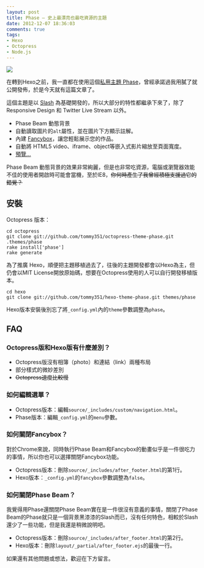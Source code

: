 ```yaml
---
layout: post
title: Phase — 史上最漂亮也最吃資源的主題
date: 2012-12-07 18:36:03
comments: true
tags:
- Hexo
- Octopress
- Node.js
---
```


![](http://i.minus.com/icsKsGRjMpstw.png)

在轉到Hexo之前，我一直都在使用這個[私用主題 Phase](http://zespia.tw/blog/2012/05/02/new-theme-phase/)，曾經承諾過我用膩了就公開發佈，於是今天就有這篇文章了。

這個主題是以 [Slash](http://zespia.tw/Octopress-Theme-Slash/index_tw.html) 為基礎開發的，所以大部分的特性都繼承下來了，除了 Responsive Design 和 Twitter Live Stream 以外。

- Phase Beam 動態背景
- 自動讀取圖片的`alt`屬性，並在圖片下方顯示註解。
- 內建 [Fancybox](http://fancyapps.com/fancybox/)，讓您輕鬆展示您的作品。
- 自動將 HTML5 video、iframe、object等嵌入式影片縮放至頁面寬度。
- [預覽...](http://zespia.tw/hexo-theme-phase)

Phase Beam 動態背景的效果非常絢麗，但是也非常吃資源，電腦或瀏覽器效能不佳的使用者開啟時可能會當機，至於IE8，<del>你何時產生了我曾經積極支援過它的錯覺？</del>

<!-- more -->

## 安裝

Octopress 版本：

```
cd octopress
git clone git://github.com/tommy351/octopress-theme-phase.git .themes/phase
rake install['phase']
rake generate
```

為了推廣 Hexo，順便把主題移植過去了，往後的主題開發都會以Hexo為主，但仍會以MIT License開放原始碼，想要在Octopress使用的人可以自行開發移植版本。

```
cd hexo
git clone git://github.com/tommy351/hexo-theme-phase.git themes/phase
```

Hexo版本安裝後別忘了將`_config.yml`內的`theme`參數調整為`phase`。

## FAQ

### Octopress版和Hexo版有什麼差別？

- Octopress版沒有相簿（photo）和連結（link）兩種布局
- 部分樣式的微妙差別
- <del>Octopress速度比較慢</del>

### 如何編輯選單？

- Octopress版本：編輯`source/_includes/custom/navigation.html`。
- Phase版本：編輯`_config.yml`的`menu`參數。

### 如何關閉Fancybox？

對於Chrome來說，同時執行Phase Beam和Fancybox的動畫似乎是一件很吃力的事情，所以你也可以選擇關閉Fancybox功能。

- Octopress版本：刪除`source/_includes/after_footer.html`的第1行。
- Hexo版本：`_config.yml`的`fancybox`參數調整為`false`。

### 如何關閉Phase Beam？

我覺得用Phase還關閉Phase Beam實在是一件很沒有意義的事情，關閉了Phase Beam的Phase就只是一個背景黑漆漆的Slash而已，沒有任何特色，相較於Slash還少了一些功能，但是我還是稍微說明吧。

- Octopress版本：刪除`source/_includes/after_footer.html`的第2行。
- Hexo版本：刪除`layout/_partial/after_footer.ejs`的最後一行。

如果還有其他問題或想法，歡迎在下方留言。
